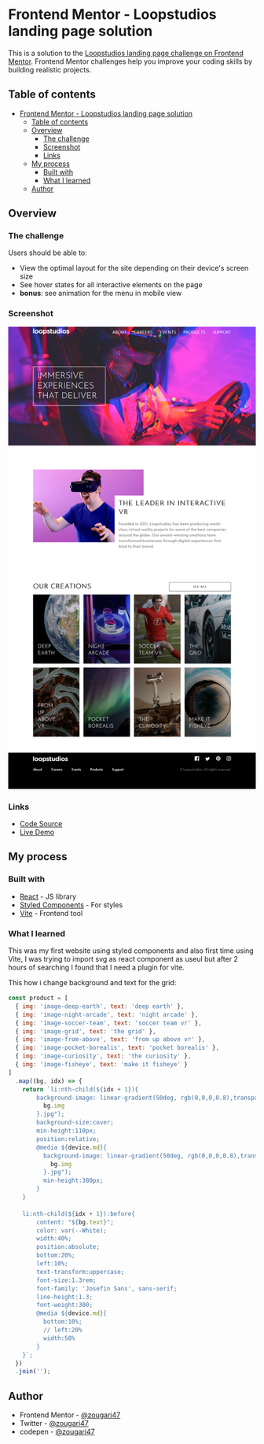 # Frontend Mentor - Loopstudios landing page solution

This is a solution to the [Loopstudios landing page challenge on Frontend Mentor](https://www.frontendmentor.io/challenges/loopstudios-landing-page-N88J5Onjw). Frontend Mentor challenges help you improve your coding skills by building realistic projects.

## Table of contents

- [Frontend Mentor - Loopstudios landing page solution](#frontend-mentor---loopstudios-landing-page-solution)
  - [Table of contents](#table-of-contents)
  - [Overview](#overview)
    - [The challenge](#the-challenge)
    - [Screenshot](#screenshot)
    - [Links](#links)
  - [My process](#my-process)
    - [Built with](#built-with)
    - [What I learned](#what-i-learned)
  - [Author](#author)

## Overview

### The challenge

Users should be able to:

- View the optimal layout for the site depending on their device's screen size
- See hover states for all interactive elements on the page
- **bonus**: see animation for the menu in mobile view

### Screenshot

![](/src/img/loopstudio.png)

### Links

- [Code Source](https://your-solution-url.com)
- [Live Demo](https://your-live-site-url.com)

## My process

### Built with

- [React](https://reactjs.org/) - JS library
- [Styled Components](https://styled-components.com/) - For styles
- [Vite](https://vitejs.dev/) - Frontend tool

### What I learned

This was my first website using styled components and also first time using Vite, I was trying to import svg as react component as useul but after 2 hours of searching I found that I need a plugin for vite.

This how i change background and text for the grid:

```javascript
const product = [
  { img: 'image-deep-earth', text: 'deep earth' },
  { img: 'image-night-arcade', text: 'night arcade' },
  { img: 'image-soccer-team', text: 'soccer team vr' },
  { img: 'image-grid', text: 'the grid' },
  { img: 'image-from-above', text: 'from up above vr' },
  { img: 'image-pocket-borealis', text: 'pocket borealis' },
  { img: 'image-curiosity', text: 'the curiosity' },
  { img: 'image-fisheye', text: 'make it fisheye' }
]
  .map((bg, idx) => {
    return `li:nth-child(${idx + 1}){
        background-image: linear-gradient(50deg, rgb(0,0,0,0.8),transparent), url("/src/img/mobile/${
          bg.img
        }.jpg");
        background-size:cover;
        min-height:110px;
        position:relative;
        @media ${device.md}{
          background-image: linear-gradient(50deg, rgb(0,0,0,0.8),transparent), url("/src/img/desktop/${
            bg.img
          }.jpg");
          min-height:380px;
        }
    }
    
    li:nth-child(${idx + 1}):before{
        content: "${bg.text}";
        color: var(--White);
        width:40%;
        position:absolute;
        bottom:20%;
        left:10%;
        text-transform:uppercase;
        font-size:1.3rem;
        font-family: 'Josefin Sans', sans-serif;
        line-height:1.3;
        font-weight:300;
        @media ${device.md}{
          bottom:10%;
          // left:20%
          width:50%
        }
    }`;
  })
  .join('');
```

## Author

- Frontend Mentor - [@zougari47](https://www.frontendmentor.io/profile/zougari47)
- Twitter - [@zougari47](https://www.twitter.com/zougari47)
- codepen - [@zougari47](https://codepen.io/zougari47)
